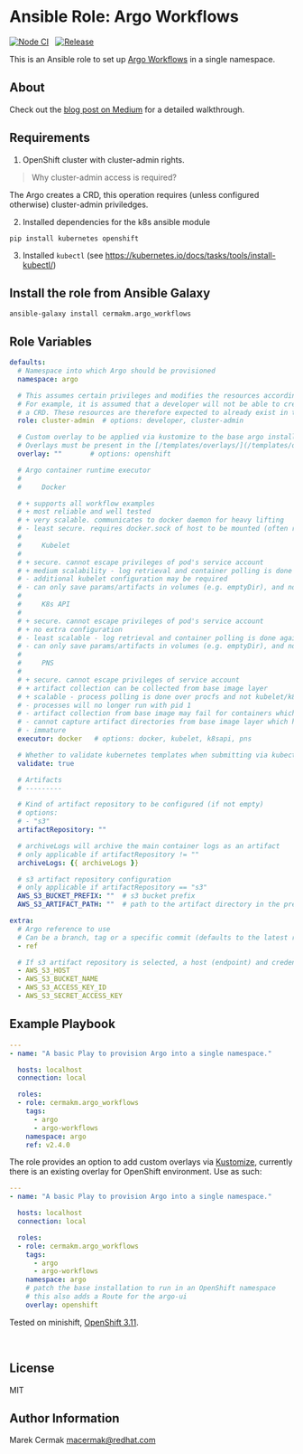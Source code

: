 Ansible Role: Argo Workflows
=============================

[![Node CI](https://github.com/cermakm/ansible-role-argo-workflows/workflows/CI/badge.svg)](https://github.com/cermakm/ansible-role-argo-workflows/actions) &nbsp;
[![Release](https://img.shields.io/github/v/tag/cermakm/ansible-role-argo-workflows.svg?sort=semver&label=Release)](https://github.com/CermakM/ansible-role-argo-workflows/releases/latest)


This is an Ansible role to set up [Argo Workflows](https://argoproj.github.io/argo/) in a single  namespace.

About
-----

Check out the [blog post on Medium](https://medium.com/@marekermk/provisioning-argo-on-openshift-with-ansible-and-kustomize-340a1fda8b50) for a detailed walkthrough.


Requirements
------------

1) OpenShift cluster with cluster-admin rights.

> Why cluster-admin access is required?

The Argo creates a CRD, this operation requires (unless configured otherwise) cluster-admin priviledges.

2) Installed dependencies for the k8s ansible module

```
pip install kubernetes openshift
```

3) Installed `kubectl` (see https://kubernetes.io/docs/tasks/tools/install-kubectl/)

Install the role from Ansible Galaxy
------------------------------------

```
ansible-galaxy install cermakm.argo_workflows
```

Role Variables
--------------

```yaml
defaults:
  # Namespace into which Argo should be provisioned
  namespace: argo

  # This assumes certain privileges and modifies the resources accordingly
  # For example, it is assumed that a developer will not be able to create
  # a CRD. These resources are therefore expected to already exist in the cluster.
  role: cluster-admin  # options: developer, cluster-admin

  # Custom overlay to be applied via kustomize to the base argo installation.
  # Overlays must be present in the [/templates/overlays/](/templates/overlays/) folder and must contain a valid `kustomization.yaml`
  overlay: ""       # options: openshift

  # Argo container runtime executor
  #
  #     Docker

  # + supports all workflow examples
  # + most reliable and well tested
  # + very scalable. communicates to docker daemon for heavy lifting
  # - least secure. requires docker.sock of host to be mounted (often rejected by OPA)
  # 
  #     Kubelet
  # 
  # + secure. cannot escape privileges of pod's service account
  # + medium scalability - log retrieval and container polling is done against kubelet
  # - additional kubelet configuration may be required
  # - can only save params/artifacts in volumes (e.g. emptyDir), and not the base image layer (e.g. /tmp)
  # 
  #     K8s API
  # 
  # + secure. cannot escape privileges of pod's service account
  # + no extra configuration
  # - least scalable - log retrieval and container polling is done against k8s API server
  # - can only save params/artifacts in volumes (e.g. emptyDir), and not the base image layer (e.g. /tmp)
  # 
  #     PNS
  # 
  # + secure. cannot escape privileges of service account
  # + artifact collection can be collected from base image layer
  # + scalable - process polling is done over procfs and not kubelet/k8s API
  # - processes will no longer run with pid 1
  # - artifact collection from base image may fail for containers which complete too fast
  # - cannot capture artifact directories from base image layer which has a volume mounted under it
  # - immature
  executor: docker   # options: docker, kubelet, k8sapi, pns

  # Whether to validate kubernetes templates when submitting via kubectl
  validate: true

  # Artifacts
  # ---------

  # Kind of artifact repository to be configured (if not empty)
  # options:
  # - "s3"
  artifactRepository: ""

  # archiveLogs will archive the main container logs as an artifact
  # only applicable if artifactRepository != ""
  archiveLogs: {{ archiveLogs }}

  # s3 artifact repository configuration
  # only applicable if artifactRepository == "s3"
  AWS_S3_BUCKET_PREFIX: ""  # s3 bucket prefix
  AWS_S3_ARTIFACT_PATH: ""  # path to the artifact directory in the prefix
```

```yaml
extra:
  # Argo reference to use
  # Can be a branch, tag or a specific commit (defaults to the latest release)
  - ref 

  # If s3 artifact repository is selected, a host (endpoint) and credentials are  required
  - AWS_S3_HOST
  - AWS_S3_BUCKET_NAME
  - AWS_S3_ACCESS_KEY_ID
  - AWS_S3_SECRET_ACCESS_KEY
```

Example Playbook
----------------

```yaml
---
- name: "A basic Play to provision Argo into a single namespace."

  hosts: localhost
  connection: local

  roles:
  - role: cermakm.argo_workflows
    tags:
      - argo
      - argo-workflows
    namespace: argo
    ref: v2.4.0
```

The role provides an option to add custom overlays via [Kustomize](https://kustomize.io/), currently there is an existing overlay for OpenShift environment. Use as such:

```yaml
---
- name: "A basic Play to provision Argo into a single namespace."

  hosts: localhost
  connection: local

  roles:
  - role: cermakm.argo_workflows
    tags:
      - argo
      - argo-workflows
    namespace: argo
    # patch the base installation to run in an OpenShift namespace
    # this also adds a Route for the argo-ui
    overlay: openshift
```

Tested on minishift, [OpenShift 3.11](https://docs.openshift.com/container-platform/3.11/welcome/index.html). 

<br>

License
-------

MIT

Author Information
------------------

Marek Cermak <macermak@redhat.com>
